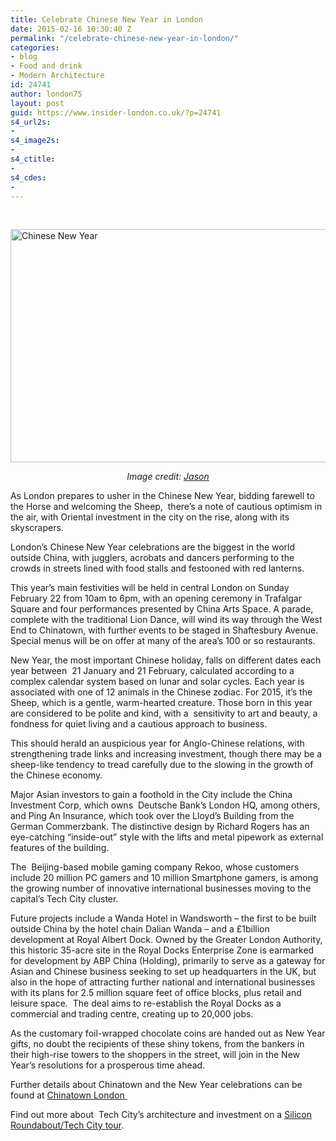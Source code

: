 ```yaml
---
title: Celebrate Chinese New Year in London
date: 2015-02-16 10:30:40 Z
permalink: "/celebrate-chinese-new-year-in-london/"
categories:
- blog
- Food and drink
- Modern Architecture
id: 24741
author: london75
layout: post
guid: https://www.insider-london.co.uk/?p=24741
s4_url2s:
- 
s4_image2s:
- 
s4_ctitle:
- 
s4_cdes:
- 
---
```


&nbsp;

<img class="aligncenter wp-image-24778 size-full" src="/wp-content/uploads/2015/02/Chinese-New-Year.jpg" alt="Chinese New Year" width="569" height="373" />

<p style="text-align: center;">
  <em>Image credit: <a href="https://www.flickr.com/photos/lewishamdreamer/99520112/in/photolist-9N4S1-bhqwF2-bhqwXx-bhqy6B-bhqyoR-bhqxRz-bhqxwX-bhqyZZ-bhqxgZ-bhqyGB-9hfps3-5WK3Eu-4Euxvr-covTJ-9hfprY-9hc6QR-9hc6PR-9hc6Qz-9hfps5-9hfprL-9hfps9-9hfjV5-9hfjUY-9hfjUN-9hfjUQ-9hc6QD-9hc6Px-9hc6PF-9hfprU-9hfjUS-jGW2gj-4qN1f3-4rCukE-5X9fUV-4rCu9f-4rCo9A-jGUz8i-4rCrXJ-xkN5m-4rykaa-4rCtim-2ktJU-4ryirc-D974p-4reyFM-7EK3uq-bq3rHZ-7EK21E-7EK5D3-4rCvuh" target="_blank">Jason</a></em>
</p>

As London prepares to usher in the Chinese New Year, bidding farewell to the Horse and welcoming the Sheep,  there&#8217;s a note of cautious optimism in the air, with Oriental investment in the city on the rise, along with its skyscrapers.

London’s Chinese New Year celebrations are the biggest in the world outside China, with jugglers, acrobats and dancers performing to the crowds in streets lined with food stalls and festooned with red lanterns.

This year’s main festivities will be held in central London on Sunday February 22 from 10am to 6pm, with an opening ceremony in Trafalgar Square and four performances presented by China Arts Space. A parade, complete with the traditional Lion Dance, will wind its way through the West End to Chinatown, with further events to be staged in Shaftesbury Avenue. Special menus will be on offer at many of the area’s 100 or so restaurants.

New Year, the most important Chinese holiday, falls on different dates each year between  21 January and 21 February, calculated according to a complex calendar system based on lunar and solar cycles. Each year is associated with one of 12 animals in the Chinese zodiac. For 2015, it’s the Sheep, which is a gentle, warm-hearted creature. Those born in this year are considered to be polite and kind, with a  sensitivity to art and beauty, a fondness for quiet living and a cautious approach to business.

This should herald an auspicious year for Anglo-Chinese relations, with strengthening trade links and increasing investment, though there may be a sheep-like tendency to tread carefully due to the slowing in the growth of the Chinese economy.

Major Asian investors to gain a foothold in the City include the China Investment Corp, which owns  Deutsche Bank’s London HQ, among others, and Ping An Insurance, which took over the Lloyd’s Building from the German Commerzbank. The distinctive design by Richard Rogers has an eye-catching “inside-out” style with the lifts and metal pipework as external features of the building.

The  Beijing-based mobile gaming company Rekoo, whose customers include 20 million PC gamers and 10 million Smartphone gamers, is among the growing number of innovative international businesses moving to the capital’s Tech City cluster.

Future projects include a Wanda Hotel in Wandsworth – the first to be built outside China by the hotel chain Dalian Wanda &#8211; and a £1billion development at Royal Albert Dock. Owned by the Greater London Authority, this historic 35-acre site in the Royal Docks Enterprise Zone is earmarked for development by ABP China (Holding), primarily to serve as a gateway for Asian and Chinese business seeking to set up headquarters in the UK, but also in the hope of attracting further national and international businesses with its plans for 2.5 million square feet of office blocks, plus retail and leisure space.  The deal aims to re-establish the Royal Docks as a commercial and trading centre, creating up to 20,000 jobs.

As the customary foil-wrapped chocolate coins are handed out as New Year gifts, no doubt the recipients of these shiny tokens, from the bankers in their high-rise towers to the shoppers in the street, will join in the New Year’s resolutions for a prosperous time ahead.

Further details about Chinatown and the New Year celebrations can be found at [Chinatown London ](http://www.chinatownlondon.org/ "Chinatown London")

Find out more about  Tech City&#8217;s architecture and investment on a [Silicon Roundabout/Tech City tour](https://www.insider-london.co.uk/silicon-roundabout-tech-city-tour/ "Silicon Roundabout/Tech City tour").

&nbsp;
